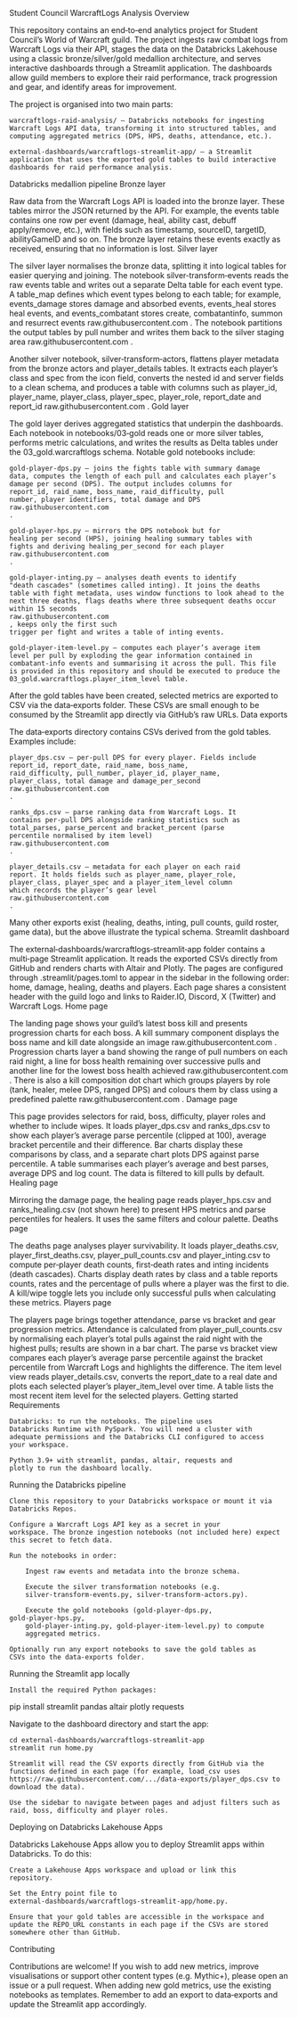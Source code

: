 Student Council WarcraftLogs Analysis
Overview

This repository contains an end‑to‑end analytics project for Student Council’s
World of Warcraft guild. The project ingests raw combat logs from
Warcraft Logs via their API, stages the data on
the Databricks Lakehouse using a classic bronze/silver/gold medallion
architecture, and serves interactive dashboards through a Streamlit
application. The dashboards allow guild members to explore their raid
performance, track progression and gear, and identify areas for improvement.

The project is organised into two main parts:

    warcraftlogs‑raid‑analysis/ – Databricks notebooks for ingesting
    Warcraft Logs API data, transforming it into structured tables, and
    computing aggregated metrics (DPS, HPS, deaths, attendance, etc.).

    external‑dashboards/warcraftlogs‑streamlit‑app/ – a Streamlit
    application that uses the exported gold tables to build interactive
    dashboards for raid performance analysis.

Databricks medallion pipeline
Bronze layer

Raw data from the Warcraft Logs API is loaded into the bronze layer.
These tables mirror the JSON returned by the API. For example, the
events table contains one row per event (damage, heal, ability cast,
debuff apply/remove, etc.), with fields such as timestamp, sourceID,
targetID, abilityGameID and so on. The bronze layer retains these
events exactly as received, ensuring that no information is lost.
Silver layer

The silver layer normalises the bronze data, splitting it into
logical tables for easier querying and joining. The notebook
silver‑transform‑events reads the raw events table and writes out a
separate Delta table for each event type. A table_map defines which
event types belong to each table; for example, events_damage stores
damage and absorbed events, events_heal stores heal events,
and events_combatant stores create, combatantinfo, summon and
resurrect events
raw.githubusercontent.com
. The notebook partitions the
output tables by pull number and writes them back to the silver
staging area
raw.githubusercontent.com
.

Another silver notebook, silver‑transform‑actors, flattens player
metadata from the bronze actors and player_details tables. It
extracts each player’s class and spec from the icon field, converts
the nested id and server fields to a clean schema, and produces a
table with columns such as player_id, player_name, player_class,
player_spec, player_role, report_date and report_id
raw.githubusercontent.com
.
Gold layer

The gold layer derives aggregated statistics that underpin the
dashboards. Each notebook in notebooks/03‑gold reads one or more
silver tables, performs metric calculations, and writes the results as
Delta tables under the 03_gold.warcraftlogs schema. Notable gold
notebooks include:

    gold‑player‑dps.py – joins the fights table with summary damage
    data, computes the length of each pull and calculates each player’s
    damage per second (DPS). The output includes columns for
    report_id, raid_name, boss_name, raid_difficulty, pull
    number, player identifiers, total damage and DPS
    raw.githubusercontent.com
    .

    gold‑player‑hps.py – mirrors the DPS notebook but for
    healing per second (HPS), joining healing summary tables with
    fights and deriving healing_per_second for each player
    raw.githubusercontent.com
    .

    gold‑player‑inting.py – analyses death events to identify
    "death cascades" (sometimes called inting). It joins the deaths
    table with fight metadata, uses window functions to look ahead to the
    next three deaths, flags deaths where three subsequent deaths occur
    within 15 seconds
    raw.githubusercontent.com
    , keeps only the first such
    trigger per fight and writes a table of inting events.

    gold‑player‑item‑level.py – computes each player’s average item
    level per pull by exploding the gear information contained in
    combatant‑info events and summarising it across the pull. This file
    is provided in this repository and should be executed to produce the
    03_gold.warcraftlogs.player_item_level table.

After the gold tables have been created, selected metrics are exported
to CSV via the data‑exports folder. These CSVs are small enough to
be consumed by the Streamlit app directly via GitHub’s raw URLs.
Data exports

The data‑exports directory contains CSVs derived from the gold tables.
Examples include:

    player_dps.csv – per‑pull DPS for every player. Fields include
    report_id, report_date, raid_name, boss_name,
    raid_difficulty, pull_number, player_id, player_name,
    player_class, total damage and damage_per_second
    raw.githubusercontent.com
    .

    ranks_dps.csv – parse ranking data from Warcraft Logs. It
    contains per‑pull DPS alongside ranking statistics such as
    total_parses, parse_percent and bracket_percent (parse
    percentile normalised by item level)
    raw.githubusercontent.com
    .

    player_details.csv – metadata for each player on each raid
    report. It holds fields such as player_name, player_role,
    player_class, player_spec and a player_item_level column
    which records the player’s gear level
    raw.githubusercontent.com
    .

Many other exports exist (healing, deaths, inting, pull counts,
guild roster, game data), but the above illustrate the typical schema.
Streamlit dashboard

The external‑dashboards/warcraftlogs‑streamlit‑app folder contains a
multi‑page Streamlit application. It reads the exported CSVs directly
from GitHub and renders charts with Altair and Plotly. The pages are
configured through .streamlit/pages.toml to appear in the sidebar in
the following order: home, damage, healing, deaths and
players. Each page shares a consistent header with the guild logo
and links to Raider.IO, Discord, X (Twitter) and Warcraft Logs.
Home page

The landing page shows your guild’s latest boss kill and presents
progression charts for each boss. A kill summary component displays the
boss name and kill date alongside an image
raw.githubusercontent.com
.
Progression charts layer a band showing the range of pull numbers on
each raid night, a line for boss health remaining over successive pulls
and another line for the lowest boss health achieved
raw.githubusercontent.com
.
There is also a kill composition dot chart which groups players by
role (tank, healer, melee DPS, ranged DPS) and colours them by class
using a predefined palette
raw.githubusercontent.com
.
Damage page

This page provides selectors for raid, boss, difficulty, player roles and
whether to include wipes. It loads player_dps.csv and ranks_dps.csv
to show each player’s average parse percentile (clipped at 100),
average bracket percentile and their difference. Bar charts display
these comparisons by class, and a separate chart plots DPS against
parse percentile. A table summarises each player’s average and best
parses, average DPS and log count. The data is filtered to kill pulls
by default.
Healing page

Mirroring the damage page, the healing page reads player_hps.csv and
ranks_healing.csv (not shown here) to present HPS metrics and parse
percentiles for healers. It uses the same filters and colour palette.
Deaths page

The deaths page analyses player survivability. It loads player_deaths.csv,
player_first_deaths.csv, player_pull_counts.csv and player_inting.csv to
compute per‑player death counts, first‑death rates and inting
incidents (death cascades). Charts display death rates by class and
a table reports counts, rates and the percentage of pulls where a
player was the first to die. A kill/wipe toggle lets you include only
successful pulls when calculating these metrics.
Players page

The players page brings together attendance, parse vs bracket and gear
progression metrics. Attendance is calculated from player_pull_counts.csv
by normalising each player’s total pulls against the raid night with the
highest pulls; results are shown in a bar chart. The parse vs
bracket view compares each player’s average parse percentile against
the bracket percentile from Warcraft Logs and highlights the
difference. The item level view reads player_details.csv,
converts the report_date to a real date and plots each selected
player’s player_item_level over time. A table lists the most
recent item level for the selected players.
Getting started
Requirements

    Databricks: to run the notebooks. The pipeline uses
    Databricks Runtime with PySpark. You will need a cluster with
    adequate permissions and the Databricks CLI configured to access
    your workspace.

    Python 3.9+ with streamlit, pandas, altair, requests and
    plotly to run the dashboard locally.

Running the Databricks pipeline

    Clone this repository to your Databricks workspace or mount it via
    Databricks Repos.

    Configure a Warcraft Logs API key as a secret in your
    workspace. The bronze ingestion notebooks (not included here) expect
    this secret to fetch data.

    Run the notebooks in order:

        Ingest raw events and metadata into the bronze schema.

        Execute the silver transformation notebooks (e.g.
        silver‑transform‑events.py, silver‑transform‑actors.py).

        Execute the gold notebooks (gold‑player‑dps.py, gold‑player‑hps.py,
        gold‑player‑inting.py, gold‑player‑item‑level.py) to compute
        aggregated metrics.

    Optionally run any export notebooks to save the gold tables as
    CSVs into the data‑exports folder.

Running the Streamlit app locally

    Install the required Python packages:

pip install streamlit pandas altair plotly requests

Navigate to the dashboard directory and start the app:

    cd external‑dashboards/warcraftlogs‑streamlit‑app
    streamlit run home.py

    Streamlit will read the CSV exports directly from GitHub via the
    functions defined in each page (for example, load_csv uses
    https://raw.githubusercontent.com/.../data‑exports/player_dps.csv to
    download the data).

    Use the sidebar to navigate between pages and adjust filters such as
    raid, boss, difficulty and player roles.

Deploying on Databricks Lakehouse Apps

Databricks Lakehouse Apps allow you to deploy Streamlit apps within
Databricks. To do this:

    Create a Lakehouse Apps workspace and upload or link this
    repository.

    Set the Entry point file to external‑dashboards/warcraftlogs‑streamlit‑app/home.py.

    Ensure that your gold tables are accessible in the workspace and
    update the REPO_URL constants in each page if the CSVs are stored
    somewhere other than GitHub.

Contributing

Contributions are welcome! If you wish to add new metrics, improve
visualisations or support other content types (e.g. Mythic+), please
open an issue or a pull request. When adding new gold metrics, use
the existing notebooks as templates. Remember to add an export to
data‑exports and update the Streamlit app accordingly.
